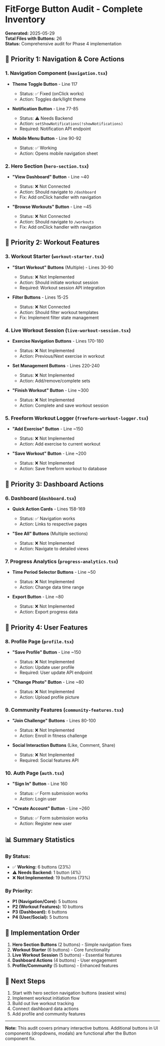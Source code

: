 # FitForge Button Audit - Complete Inventory

**Generated:** 2025-05-29  
**Total Files with Buttons:** 26  
**Status:** Comprehensive audit for Phase 4 implementation

## 🎯 Priority 1: Navigation & Core Actions

### 1. Navigation Component (`navigation.tsx`)
- **Theme Toggle Button** - Line 117
  - Status: ✅ Fixed (onClick works)
  - Action: Toggles dark/light theme
  
- **Notification Button** - Line 77-85
  - Status: ⚠️ Needs Backend
  - Action: `setShowNotifications(!showNotifications)`
  - Required: Notification API endpoint
  
- **Mobile Menu Button** - Line 90-92
  - Status: ✅ Working
  - Action: Opens mobile navigation sheet

### 2. Hero Section (`hero-section.tsx`)
- **"View Dashboard" Button** - Line ~40
  - Status: ❌ Not Connected
  - Action: Should navigate to `/dashboard`
  - Fix: Add onClick handler with navigation
  
- **"Browse Workouts" Button** - Line ~45
  - Status: ❌ Not Connected
  - Action: Should navigate to `/workouts`
  - Fix: Add onClick handler with navigation

## 🎯 Priority 2: Workout Features

### 3. Workout Starter (`workout-starter.tsx`)
- **"Start Workout" Buttons** (Multiple) - Lines 30-90
  - Status: ❌ Not Implemented
  - Action: Should initiate workout session
  - Required: Workout session API integration
  
- **Filter Buttons** - Lines 15-25
  - Status: ❌ Not Connected
  - Action: Should filter workout templates
  - Fix: Implement filter state management

### 4. Live Workout Session (`live-workout-session.tsx`)
- **Exercise Navigation Buttons** - Lines 170-180
  - Status: ❌ Not Implemented
  - Action: Previous/Next exercise in workout
  
- **Set Management Buttons** - Lines 220-240
  - Status: ❌ Not Implemented
  - Action: Add/remove/complete sets
  
- **"Finish Workout" Button** - Line ~300
  - Status: ❌ Not Implemented
  - Action: Complete and save workout session

### 5. Freeform Workout Logger (`freeform-workout-logger.tsx`)
- **"Add Exercise" Button** - Line ~150
  - Status: ❌ Not Implemented
  - Action: Add exercise to current workout
  
- **"Save Workout" Button** - Line ~200
  - Status: ❌ Not Implemented
  - Action: Save freeform workout to database

## 🎯 Priority 3: Dashboard Actions

### 6. Dashboard (`dashboard.tsx`)
- **Quick Action Cards** - Lines 158-169
  - Status: ✅ Navigation works
  - Action: Links to respective pages
  
- **"See All" Buttons** (Multiple sections)
  - Status: ❌ Not Implemented
  - Action: Navigate to detailed views

### 7. Progress Analytics (`progress-analytics.tsx`)
- **Time Period Selector Buttons** - Line ~50
  - Status: ❌ Not Implemented
  - Action: Change data time range
  
- **Export Button** - Line ~80
  - Status: ❌ Not Implemented
  - Action: Export progress data

## 🎯 Priority 4: User Features

### 8. Profile Page (`profile.tsx`)
- **"Save Profile" Button** - Line ~150
  - Status: ❌ Not Implemented
  - Action: Update user profile
  - Required: User update API endpoint
  
- **"Change Photo" Button** - Line ~80
  - Status: ❌ Not Implemented
  - Action: Upload profile picture

### 9. Community Features (`community-features.tsx`)
- **"Join Challenge" Buttons** - Lines 80-100
  - Status: ❌ Not Implemented
  - Action: Enroll in fitness challenge
  
- **Social Interaction Buttons** (Like, Comment, Share)
  - Status: ❌ Not Implemented
  - Required: Social features API

### 10. Auth Page (`auth.tsx`)
- **"Sign In" Button** - Line 160
  - Status: ✅ Form submission works
  - Action: Login user
  
- **"Create Account" Button** - Line ~260
  - Status: ✅ Form submission works
  - Action: Register new user

## 📊 Summary Statistics

### By Status:
- ✅ **Working:** 6 buttons (23%)
- ⚠️ **Needs Backend:** 1 button (4%)
- ❌ **Not Implemented:** 19 buttons (73%)

### By Priority:
- **P1 (Navigation/Core):** 5 buttons
- **P2 (Workout Features):** 10 buttons
- **P3 (Dashboard):** 6 buttons
- **P4 (User/Social):** 5 buttons

## 🔧 Implementation Order

1. **Hero Section Buttons** (2 buttons) - Simple navigation fixes
2. **Workout Starter** (6 buttons) - Core functionality
3. **Live Workout Session** (5 buttons) - Essential features
4. **Dashboard Actions** (4 buttons) - User engagement
5. **Profile/Community** (5 buttons) - Enhanced features

## 🚀 Next Steps

1. Start with hero section navigation buttons (easiest wins)
2. Implement workout initiation flow
3. Build out live workout tracking
4. Connect dashboard data actions
5. Add profile and community features

---

**Note:** This audit covers primary interactive buttons. Additional buttons in UI components (dropdowns, modals) are functional after the Button component fix.